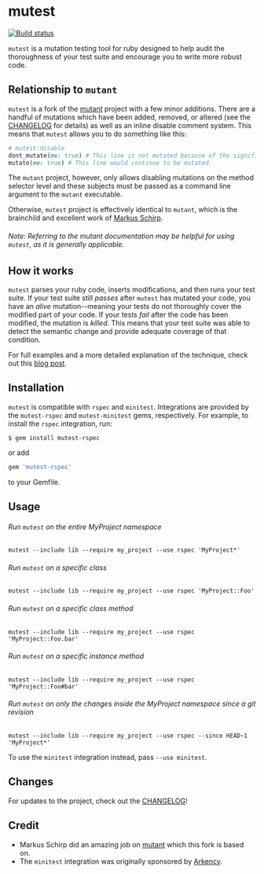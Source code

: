 mutest
======
[![Build status](https://badge.buildkite.com/8b58446082c5724c4e37e7fa4a4e0d5ee04b936b95a744c3cf.svg?branch=master&style=flat-square)](https://buildkite.com/rubocop-rspec/mutest)

`mutest` is a mutation testing tool for ruby designed to help audit the thoroughness of your test suite and encourage you to write more robust code.

## Relationship to `mutant`

`mutest` is a fork of the [mutant](https://github.com/mbj/mutant) project with a few minor additions. There are a handful of mutations which have been added, removed, or altered (see the [CHANGELOG](CHANGELOG.md) for details) as well as an inline disable comment system. This means that `mutest` allows you to do something like this:

```ruby
# mutest:disable
dont_mutate(me: true) # This line is not mutated because of the significant comment above.
mutate(me: true) # This line would continue to be mutated.
```

The `mutant` project, however, only allows disabling mutations on the method selector level and these subjects must be passed as a command line argument to the `mutant` executable.

Otherwise, `mutest` project is effectively identical to `mutant`, which is the brainchild and excellent work of [Markus Schirp](https://github.com/mbj).

###### Note: Referring to the mutant documentation may be helpful for using `mutest`, as it is generally applicable.

## How it works

`mutest` parses your ruby code, inserts modifications, and then runs your test suite. If your test suite still _passes_ after `mutest` has mutated your code, you have an _alive_ mutation--meaning your tests do not thoroughly cover the modified part of your code. If your tests _fail_ after the code has been modified, the mutation is _killed_. This means that your test suite was able to detect the semantic change and provide adequate coverage of that condition.

For full examples and a more detailed explanation of the technique, check out this [blog post](https://blog.blockscore.com/how-to-write-better-code-using-mutation-testing/).

## Installation

`mutest` is compatible with `rspec` and `minitest`. Integrations are provided
by the `mutest-rspec` and `mutest-minitest` gems, respectively. For example, to
install the `rspec` integration, run:

```shell
$ gem install mutest-rspec
```

or add

```ruby
gem 'mutest-rspec'
```

to your Gemfile.

## Usage

###### Run `mutest` on the entire MyProject namespace
`mutest --include lib --require my_project --use rspec 'MyProject*'`

###### Run `mutest` on a specific class
`mutest --include lib --require my_project --use rspec 'MyProject::Foo'`

###### Run `mutest` on a specific class method
`mutest --include lib --require my_project --use rspec 'MyProject::Foo.bar'`

###### Run `mutest` on a specific instance method
`mutest --include lib --require my_project --use rspec 'MyProject::Foo#bar'`

###### Run `mutest` on only the changes inside the MyProject namespace since a git revision
`mutest --include lib --require my_project --use rspec --since HEAD~1 'MyProject*'`

To use the `minitest` integration instead, pass `--use minitest`.

## Changes

For updates to the project, check out the [CHANGELOG](CHANGELOG.md)!

## Credit

* Markus Schirp did an amazing job on [mutant](https://github.com/mbj/mutant) which this fork is based on.
* The `minitest` integration was originally sponsored by [Arkency](https://arkency.com/).
